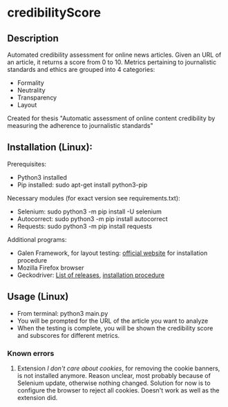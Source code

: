 # credibilityScore

## Description
Automated credibility assessment for online news articles. Given an URL of an article, it returns a score from 0 to 10. Metrics pertaining to journalistic standards and ethics are grouped into 4 categories:
* Formality
* Neutrality
* Transparency
* Layout

Created for thesis "Automatic assessment of online content credibility by measuring the adherence to journalistic standards"

## Installation (Linux):
Prerequisites:
* Python3 installed
* Pip installed: sudo apt-get install python3-pip

Necessary modules (for exact version see requirements.txt):
* Selenium: sudo python3 -m pip install -U selenium
* Autocorrect: sudo python3 -m pip install autocorrect
* Requests: sudo python3 -m pip install requests

Additional programs:
* Galen Framework, for layout testing: [official website](http://galenframework.com/docs/getting-started-install-galen/) for installation procedure
* Mozilla Firefox browser
* Geckodriver: [List of releases](https://github.com/mozilla/geckodriver/releases), [installation procedure](https://askubuntu.com/questions/870530/how-to-install-geckodriver-in-ubuntu)

## Usage (Linux)
* From terminal: python3 main.py
* You will be prompted for the URL of the article you want to analyze
* When the testing is complete, you will be shown the credibility score and subscores for different metrics.

### Known errors
1. Extension _I don't care about cookies_, for removing the cookie banners, is not installed anymore. Reason unclear, most probably because of Selenium update, otherwise nothing changed. Solution for now is to configure the browser to reject all cookies. Doesn't work as well as the extension did.


